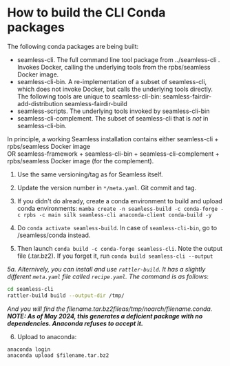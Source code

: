 How to build the CLI Conda packages
===================================

The following conda packages are being built:

- seamless-cli. The full command line tool package from ../seamless-cli . 
    Invokes Docker, calling the underlying tools from the rpbs/seamless Docker image.
- seamless-cli-bin. A re-implementation of a subset of seamless-cli, 
    which does not invoke Docker, but calls the underlying tools directly.
    The following tools are unique to seamless-cli-bin: seamless-fairdir-add-distribution seamless-fairdir-build
- seamless-scripts. The underlying tools invoked by seamless-cli-bin
- seamless-cli-complement. The subset of seamless-cli that is *not* in seamless-cli-bin.

In principle, a working Seamless installation contains either seamless-cli + rpbs/seamless Docker image  
OR seamless-framework + seamless-cli-bin + seamless-cli-complement + rpbs/seamless Docker image (for the complement).

1. Use the same versioning/tag as for Seamless itself.

2. Update the version number in `*/meta.yaml`. Git commit and tag.

3. If you didn't do already, create a conda environment to build and upload conda environments: `mamba create -n seamless-build -c conda-forge -c rpbs -c main silk seamless-cli anaconda-client conda-build -y`

4. Do `conda activate seamless-build`. In case of `seamless-cli-bin`, go to /seamless/conda instead.

5. Then launch `conda build -c conda-forge seamless-cli`. Note the output file (.tar.bz2).
If you forget it, run `conda build seamless-cli --output`

*5a. Alternively, you can install and use `rattler-build`. It has a slightly different `meta.yaml` file called `recipe.yaml`. The command is as follows*: 

```bash
cd seamless-cli
rattler-build build --output-dir /tmp/
```
*And you will find the $filename.tar.bz2 file as /tmp/noarch/$filename.conda.*
***NOTE: As of May 2024, this generates a deficient package with no dependencies. Anaconda refuses to accept it.***

6. Upload to anaconda:

```
anaconda login
anaconda upload $filename.tar.bz2
```